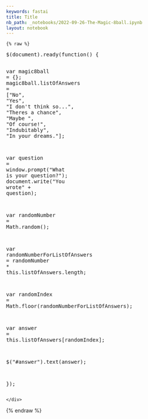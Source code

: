 ```yaml
---
keywords: fastai
title: Title
nb_path: _notebooks/2022-09-26-The-Magic-8ball.ipynb
layout: notebook
---
```


<!--
#################################################
### THIS FILE WAS AUTOGENERATED! DO NOT EDIT! ###
#################################################
# file to edit: _notebooks/2022-09-26-The-Magic-8ball.ipynb
-->

<div class="container" id="notebook-container">
        
    {% raw %}
    
<div class="cell border-box-sizing code_cell rendered">
<div class="input">

<div class="inner_cell">
    <div class="input_area">
<div class=" highlight hl-ipython3"><pre><span></span><span class="err">$</span><span class="p">(</span><span class="n">document</span><span class="p">)</span><span class="o">.</span><span class="n">ready</span><span class="p">(</span><span class="n">function</span><span class="p">()</span> <span class="p">{</span>

<span class="n">var</span> <span class="n">magic8ball</span> <span class="o">=</span> <span class="p">{};</span>
<span class="n">magic8ball</span><span class="o">.</span><span class="n">listOfAnswers</span> <span class="o">=</span> <span class="p">[</span><span class="s2">&quot;No&quot;</span><span class="p">,</span> <span class="s2">&quot;Yes&quot;</span><span class="p">,</span> <span class="s2">&quot;I don&#39;t think so...&quot;</span><span class="p">,</span> <span class="s2">&quot;Theres a chance&quot;</span><span class="p">,</span> <span class="s2">&quot;Maybe &quot;</span><span class="p">,</span> <span class="s2">&quot;Of course!&quot;</span><span class="p">,</span> <span class="s2">&quot;Indubitably&quot;</span><span class="p">,</span> <span class="s2">&quot;In your dreams.&quot;</span><span class="p">];</span>

<span class="n">var</span> <span class="n">question</span> <span class="o">=</span> <span class="n">window</span><span class="o">.</span><span class="n">prompt</span><span class="p">(</span><span class="s2">&quot;What is your question?&quot;</span><span class="p">);</span>
<span class="n">document</span><span class="o">.</span><span class="n">write</span><span class="p">(</span><span class="s2">&quot;You wrote&quot;</span> <span class="o">+</span> <span class="n">question</span><span class="p">);</span>

<span class="n">var</span> <span class="n">randomNumber</span> <span class="o">=</span> <span class="n">Math</span><span class="o">.</span><span class="n">random</span><span class="p">();</span>

<span class="n">var</span> <span class="n">randomNumberForListOfAnswers</span> <span class="o">=</span> <span class="n">randomNumber</span> <span class="o">*</span> <span class="n">this</span><span class="o">.</span><span class="n">listOfAnswers</span><span class="o">.</span><span class="n">length</span><span class="p">;</span>

<span class="n">var</span> <span class="n">randomIndex</span> <span class="o">=</span> <span class="n">Math</span><span class="o">.</span><span class="n">floor</span><span class="p">(</span><span class="n">randomNumberForListOfAnswers</span><span class="p">);</span>

<span class="n">var</span> <span class="n">answer</span> <span class="o">=</span> <span class="n">this</span><span class="o">.</span><span class="n">listOfAnswers</span><span class="p">[</span><span class="n">randomIndex</span><span class="p">];</span>

<span class="err">$</span><span class="p">(</span><span class="s2">&quot;#answer&quot;</span><span class="p">)</span><span class="o">.</span><span class="n">text</span><span class="p">(</span><span class="n">answer</span><span class="p">);</span>

<span class="p">});</span>
</pre></div>

    </div>
</div>
</div>

</div>
    {% endraw %}

</div>
 

